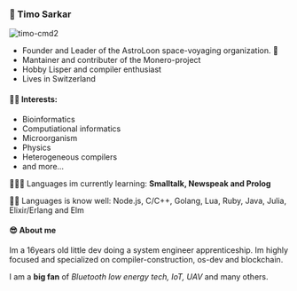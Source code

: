 


### 🦄 Timo Sarkar 

<p align="left"> <img src="https://komarev.com/ghpvc/?username=timo-cmd2" alt="timo-cmd2" /> </p> 

- Founder and Leader of the AstroLoon space-voyaging organization. 🚀
- Mantainer and contributer of the Monero-project
- Hobby Lisper and compiler enthusiast
- Lives in Switzerland

<!--
**timo-cmd2/timo-cmd2** is a ✨ _special_ ✨ repository because its `README.md` (this file) appears on your GitHub profile.

Here are some ideas to get you started:

- 🔭 I’m currently working on ...
- 🌱 I’m currently learning ...
- 👯 I’m looking to collaborate on ...
- 🤔 I’m looking for help with ...
- 💬 Ask me about ...
- 📫 How to reach me: ...
- 😄 Pronouns: ...
- ⚡ Fun fact: ...
-->
#### 💪🏻 Interests:

- Bioinformatics 
- Computiational informatics
- Microorganism
- Physics
- Heterogeneous compilers
- and more...

👨🏻‍💻 Languages im currently learning: **Smalltalk, Newspeak and Prolog**

💪🏻 Languages is know well: Node.js, C/C++, Golang, Lua, Ruby, Java, Julia, Elixir/Erlang and Elm


#### 😎 About me

Im a 16years old little dev doing a system engineer apprenticeship. Im highly focused and specialized on compiler-construction, os-dev and blockchain.

I am a **big fan** of *Bluetooth low energy tech, IoT, UAV* and many others.
